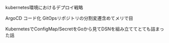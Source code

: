 kubernetes環境におけるデプロイ戦略

ArgoCD
コード化
GitOpsリポジトリの分割変遷含めてメリで目


KubernetesでConfigMap/SecretをGoから見てDSNを組み立ててとても詰まった話


